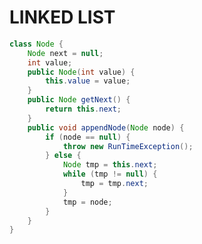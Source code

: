# LINKED LIST
```java
class Node {
	Node next = null;
	int value;
	public Node(int value) {
		this.value = value;
	}
	public Node getNext() {
		return this.next;
	}
	public void appendNode(Node node) {
		if (node == null) {
			throw new RunTimeException();
		} else {
			Node tmp = this.next;
			while (tmp != null) {
				tmp = tmp.next;
			}
			tmp = node;
		}
	}
}
```
<!--stackedit_data:
eyJoaXN0b3J5IjpbLTE4NTI1NzMwNzNdfQ==
-->